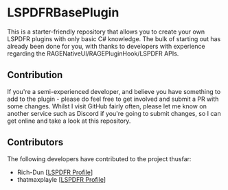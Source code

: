 # LSPDFRBasePlugin
This is a starter-friendly repository that allows you to create your own LSPDFR plugins with only basic C# knowledge. The bulk of starting out has already been done for you, with thanks to developers with experience regarding the RAGENativeUI/RAGEPluginHook/LSPDFR APIs.

## Contribution
If you're a semi-experienced developer, and believe you have something to add to the plugin - please do feel free to get involved and submit a PR with some changes. Whilst I visit GitHub fairly often, please let me know on another service
such as Discord if you're going to submit changes, so I can get online and take a look at this repository.

## Contributors
The following developers have contributed to the project thusfar:

- Rich-Dun [[LSPDFR Profile](https://www.lcpdfr.com/profile/9654-rich/)] 
- thatmaxplayle [[LSPDFR Profile](https://www.lcpdfr.com/profile/403804-thatmaxplayle/)]
